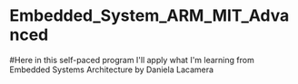 # Embedded_System_ARM_MIT_Advanced

#Here in this self-paced program I'll apply what I'm learning from Embedded Systems Architecture by Daniela Lacamera
